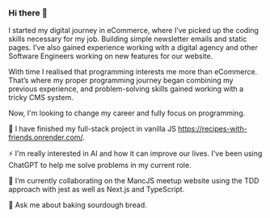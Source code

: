 ### Hi there 👋

I started my digital journey in eCommerce, where I’ve picked up the coding skills necessary for my job. Building simple newsletter emails and static pages. I’ve also gained experience working with a digital agency and other Software Engineers working on new features for our website. 

With time I realised that programming interests me more than eCommerce. That’s where my proper programming journey began combining my previous experience, and problem-solving skills gained working with a tricky CMS system. 

Now, I'm looking to change my career and fully focus on programming.


🔭 I have finished my full-stack project in vanilla JS https://recipes-with-friends.onrender.com/. 

⚡ I'm really interested in AI and how it can improve our lives. I've been using ChatGPT to help me solve problems in my current role.

🌱 I’m currently collaborating on the MancJS meetup website using the TDD approach with jest as well as Next.js and TypeScript.

💬 Ask me about baking sourdough bread.



<!--
**l-przybylka/l-przybylka** is a ✨ _special_ ✨ repository because its `README.md` (this file) appears on your GitHub profile
.
Here are some ideas to get you started:

- n ....
- 👯 I’m looking to collaborate on ..
- 🤔 I’m looking for help with ...
-   
- 📫 How to reach me: ...  .
- 😄 Pronouns: ...v
- ⚡ Fun fact: ... .
-->
